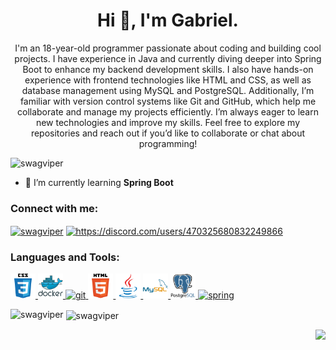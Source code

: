<h1 align="center">Hi 👋, I'm Gabriel.</h1>
<p align="center">I'm an 18-year-old programmer passionate about coding and building cool projects. I have experience in Java and currently diving deeper into Spring Boot to enhance my backend development skills. I also have hands-on experience with frontend technologies like HTML and CSS, as well as database management using MySQL and PostgreSQL. Additionally, I’m familiar with version control systems like Git and GitHub, which help me collaborate and manage my projects efficiently. I’m always eager to learn new technologies and improve my skills. Feel free to explore my repositories and reach out if you’d like to collaborate or chat about programming!</p>

<p align="left"> <img src="https://komarev.com/ghpvc/?username=swagviper&label=Profile%20views&color=0e75b6&style=flat" alt="swagviper" /> </p>

- 🌱 I’m currently learning **Spring Boot**

<h3 align="left">Connect with me:</h3>
<p align="left">
<a href="https://www.youtube.com/c/swagviper" target="blank"><img align="center" src="https://raw.githubusercontent.com/rahuldkjain/github-profile-readme-generator/master/src/images/icons/Social/youtube.svg" alt="swagviper" height="30" width="40" /></a>
<a href="https://discord.gg/https://discord.com/users/470325680832249866" target="blank"><img align="center" src="https://raw.githubusercontent.com/rahuldkjain/github-profile-readme-generator/master/src/images/icons/Social/discord.svg" alt="https://discord.com/users/470325680832249866" height="30" width="40" /></a>
</p>

<h3 align="left">Languages and Tools:</h3>
<p align="left"> <a href="https://www.w3schools.com/css/" target="_blank" rel="noreferrer"> <img src="https://raw.githubusercontent.com/devicons/devicon/master/icons/css3/css3-original-wordmark.svg" alt="css3" width="40" height="40"/> </a> <a href="https://www.docker.com/" target="_blank" rel="noreferrer"> <img src="https://raw.githubusercontent.com/devicons/devicon/master/icons/docker/docker-original-wordmark.svg" alt="docker" width="40" height="40"/> </a> <a href="https://git-scm.com/" target="_blank" rel="noreferrer"> <img src="https://www.vectorlogo.zone/logos/git-scm/git-scm-icon.svg" alt="git" width="40" height="40"/> </a> <a href="https://www.w3.org/html/" target="_blank" rel="noreferrer"> <img src="https://raw.githubusercontent.com/devicons/devicon/master/icons/html5/html5-original-wordmark.svg" alt="html5" width="40" height="40"/> </a> <a href="https://www.java.com" target="_blank" rel="noreferrer"> <img src="https://raw.githubusercontent.com/devicons/devicon/master/icons/java/java-original.svg" alt="java" width="40" height="40"/> </a> <a href="https://www.mysql.com/" target="_blank" rel="noreferrer"> <img src="https://raw.githubusercontent.com/devicons/devicon/master/icons/mysql/mysql-original-wordmark.svg" alt="mysql" width="40" height="40"/> </a> <a href="https://www.postgresql.org" target="_blank" rel="noreferrer"> <img src="https://raw.githubusercontent.com/devicons/devicon/master/icons/postgresql/postgresql-original-wordmark.svg" alt="postgresql" width="40" height="40"/> </a> <a href="https://spring.io/" target="_blank" rel="noreferrer"> <img src="https://www.vectorlogo.zone/logos/springio/springio-icon.svg" alt="spring" width="40" height="40"/> </a> </p>

<p><img align="left" src="https://github-readme-stats.vercel.app/api/top-langs?username=swagviper&show_icons=true&locale=en&layout=compact" alt="swagviper" /></p>

<p>&nbsp;<img align="center" src="https://github-readme-stats.vercel.app/api?username=swagviper&show_icons=true&locale=en" alt="swagviper" /></p>

<img align="right" height="150" src="https://imgur.com/7aKA1OC.png"  />

